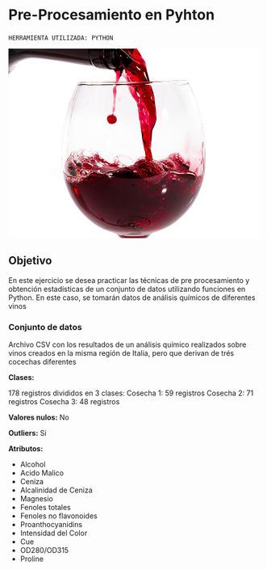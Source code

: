 # Pre-Procesamiento en Pyhton

`HERRAMIENTA UTILIZADA: PYTHON`

![](./wine.png)


## Objetivo

En este ejercicio se desea practicar las técnicas de pre procesamiento y obtención estadísticas de un conjunto de datos utilizando funciones en Python. En este caso, se tomarán datos de análisis químicos de diferentes vinos

### Conjunto de datos

Archivo CSV con los resultados de un análisis químico realizados sobre vinos creados en la misma región de Italia, pero que derivan de trés cocechas diferentes

**Clases:**

178 registros divididos en 3 clases:
Cosecha 1: 59 registros
Cosecha 2: 71 registros
Cosecha 3: 48 registros

**Valores nulos:**
No

**Outliers:**
Si

**Atributos:**

                
+ Alcohol
+ Acido Malico
+ Ceniza
+ Alcalinidad de Ceniza
+ Magnesio
+ Fenoles totales
+ Fenoles no flavonoides
+ Proanthocyanidins
+ Intensidad del Color
+ Cue
+ OD280/OD315
+ Proline
